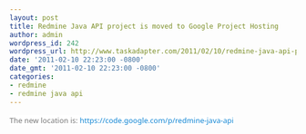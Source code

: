 ```yaml
---
layout: post
title: Redmine Java API project is moved to Google Project Hosting
author: admin
wordpress_id: 242
wordpress_url: http://www.taskadapter.com/2011/02/10/redmine-java-api-project-is-moved-to-google-project-hosting/
date: '2011-02-10 22:23:00 -0800'
date_gmt: '2011-02-10 22:23:00 -0800'
categories:
- redmine
- redmine java api
---
```

<p><span style="background-color: white;"><span style="color: #7a7a7a; font-family: 'Lucida Grande', 'Lucida Sans Unicode', 'Segoe UI', Helvetica, Arial, sans-serif; font-size: 13px; line-height: 20px;">The new location is: </span><a href="https://code.google.com/p/redmine-java-api" style="color: #1487d4; font-family: 'Lucida Grande', 'Lucida Sans Unicode', 'Segoe UI', Helvetica, Arial, sans-serif; font-size: 13px; line-height: 20px; text-decoration: none;">https://code.google.com/p/redmine-java-api</a></span></p>
